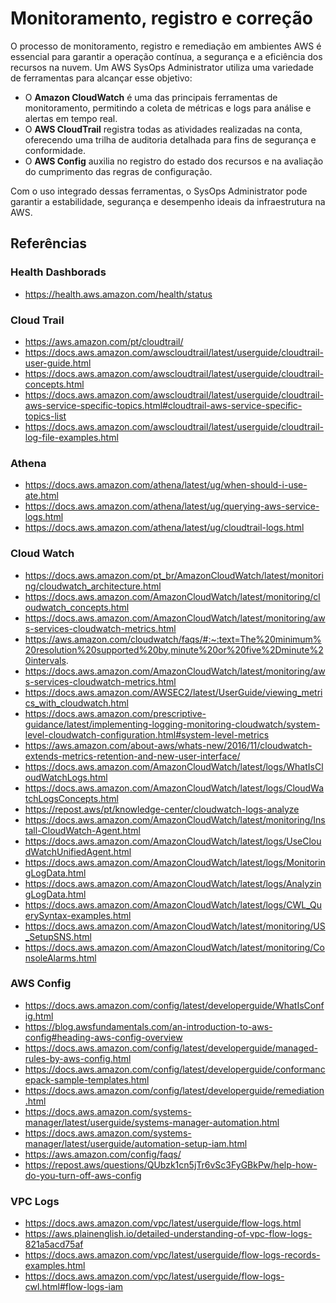 # Monitoramento, registro e correção

O processo de monitoramento, registro e remediação em ambientes AWS é essencial para garantir a operação contínua, a segurança e a eficiência dos recursos na nuvem. Um AWS SysOps Administrator utiliza uma variedade de ferramentas para alcançar esse objetivo:

- O **Amazon CloudWatch** é uma das principais ferramentas de monitoramento, permitindo a coleta de métricas e logs para análise e alertas em tempo real.
- O **AWS CloudTrail** registra todas as atividades realizadas na conta, oferecendo uma trilha de auditoria detalhada para fins de segurança e conformidade.
- O **AWS Config** auxilia no registro do estado dos recursos e na avaliação do cumprimento das regras de configuração.

Com o uso integrado dessas ferramentas, o SysOps Administrator pode garantir a estabilidade, segurança e desempenho ideais da infraestrutura na AWS.

## Referências

### Health Dashborads

- https://health.aws.amazon.com/health/status

### Cloud Trail

- https://aws.amazon.com/pt/cloudtrail/
- https://docs.aws.amazon.com/awscloudtrail/latest/userguide/cloudtrail-user-guide.html
- https://docs.aws.amazon.com/awscloudtrail/latest/userguide/cloudtrail-concepts.html
- https://docs.aws.amazon.com/awscloudtrail/latest/userguide/cloudtrail-aws-service-specific-topics.html#cloudtrail-aws-service-specific-topics-list
- https://docs.aws.amazon.com/awscloudtrail/latest/userguide/cloudtrail-log-file-examples.html

### Athena

- https://docs.aws.amazon.com/athena/latest/ug/when-should-i-use-ate.html
- https://docs.aws.amazon.com/athena/latest/ug/querying-aws-service-logs.html
- https://docs.aws.amazon.com/athena/latest/ug/cloudtrail-logs.html

### Cloud Watch

- https://docs.aws.amazon.com/pt_br/AmazonCloudWatch/latest/monitoring/cloudwatch_architecture.html
- https://docs.aws.amazon.com/AmazonCloudWatch/latest/monitoring/cloudwatch_concepts.html
- https://docs.aws.amazon.com/AmazonCloudWatch/latest/monitoring/aws-services-cloudwatch-metrics.html
- https://aws.amazon.com/cloudwatch/faqs/#:~:text=The%20minimum%20resolution%20supported%20by,minute%20or%20five%2Dminute%20intervals.
- https://docs.aws.amazon.com/AmazonCloudWatch/latest/monitoring/aws-services-cloudwatch-metrics.html
- https://docs.aws.amazon.com/AWSEC2/latest/UserGuide/viewing_metrics_with_cloudwatch.html
- https://docs.aws.amazon.com/prescriptive-guidance/latest/implementing-logging-monitoring-cloudwatch/system-level-cloudwatch-configuration.html#system-level-metrics
- https://aws.amazon.com/about-aws/whats-new/2016/11/cloudwatch-extends-metrics-retention-and-new-user-interface/
- https://docs.aws.amazon.com/AmazonCloudWatch/latest/logs/WhatIsCloudWatchLogs.html
- https://docs.aws.amazon.com/AmazonCloudWatch/latest/logs/CloudWatchLogsConcepts.html
- https://repost.aws/pt/knowledge-center/cloudwatch-logs-analyze
- https://docs.aws.amazon.com/AmazonCloudWatch/latest/monitoring/Install-CloudWatch-Agent.html
- https://docs.aws.amazon.com/AmazonCloudWatch/latest/logs/UseCloudWatchUnifiedAgent.html
- https://docs.aws.amazon.com/AmazonCloudWatch/latest/logs/MonitoringLogData.html
- https://docs.aws.amazon.com/AmazonCloudWatch/latest/logs/AnalyzingLogData.html
- https://docs.aws.amazon.com/AmazonCloudWatch/latest/logs/CWL_QuerySyntax-examples.html
- https://docs.aws.amazon.com/AmazonCloudWatch/latest/monitoring/US_SetupSNS.html
- https://docs.aws.amazon.com/AmazonCloudWatch/latest/monitoring/ConsoleAlarms.html

### AWS Config

- https://docs.aws.amazon.com/config/latest/developerguide/WhatIsConfig.html
- https://blog.awsfundamentals.com/an-introduction-to-aws-config#heading-aws-config-overview
- https://docs.aws.amazon.com/config/latest/developerguide/managed-rules-by-aws-config.html
- https://docs.aws.amazon.com/config/latest/developerguide/conformancepack-sample-templates.html
- https://docs.aws.amazon.com/config/latest/developerguide/remediation.html
- https://docs.aws.amazon.com/systems-manager/latest/userguide/systems-manager-automation.html
- https://docs.aws.amazon.com/systems-manager/latest/userguide/automation-setup-iam.html
- https://aws.amazon.com/config/faqs/
- https://repost.aws/questions/QUbzk1cn5jTr6vSc3FyGBkPw/help-how-do-you-turn-off-aws-config

### VPC Logs

- https://docs.aws.amazon.com/vpc/latest/userguide/flow-logs.html
- https://aws.plainenglish.io/detailed-understanding-of-vpc-flow-logs-821a5acd75af
- https://docs.aws.amazon.com/vpc/latest/userguide/flow-logs-records-examples.html
- https://docs.aws.amazon.com/vpc/latest/userguide/flow-logs-cwl.html#flow-logs-iam
